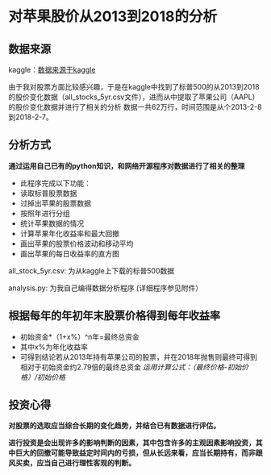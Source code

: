 # 对苹果股价从2013到2018的分析
## 数据来源

kaggle：[数据来源于kaggle](https://www.kaggle.com/datasets/camnugent/sandp500)

由于我对股票方面比较感兴趣，于是在kaggle中找到了标普500的从2013到2018的股价变化数据（all_stocks_5yr.csv文件），进而从中提取了苹果公司（AAPL）的股价变化数据并进行了相关的分析
数据一共62万行，时间范围是从个2013-2-8到2018-2-7。

## 分析方式
**通过运用自己已有的python知识，和网络开源程序对数据进行了相关的整理**
- 此程序完成以下功能：
- 读取标普股票数据
- 过掉出苹果的股票数据
- 按照年进行分组
- 统计苹果数据的情况
- 计算苹果年化收益率和最大回撤
- 画出苹果的股票价格波动和移动平均
- 画出苹果的每日收益率的直方图

all_stock_5yr.csv: 为从kaggle上下载的标普500数据

analysis.py: 为我自己编得数据分析程序
(详细程序参见附件）

## 根据每年的年初年末股票价格得到每年收益率
- 初始资金*（1+x%）^n年=最终总资金
- 其中x%为年化收益率
- 可得到结论若从2013年持有苹果公司的股票，并在2018年抛售则最终可得到相对于初始资金约2.79倍的最终总资金
*运用计算公式：（最终价格-初始价格）/初始价格*

## 投资心得
**对股票的选取应当综合长期的变化趋势，并结合已有数据进行评估。**

**进行投资是会出现许多的影响判断的因素，其中包含许多的主观因素影响投资，其中巨大的回撤可能导致益定时间内的亏损，但从长远来看，应当长期持有，而非跟风买卖，应当自己进行理性客观的判断。**
